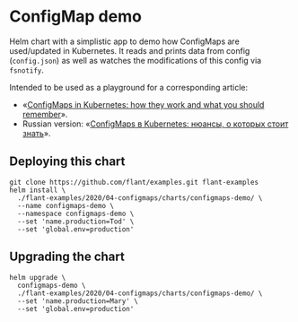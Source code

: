 # ConfigMap demo

Helm chart with a simplistic app to demo how ConfigMaps are used/updated
in Kubernetes. It reads and prints data from config (`config.json`) as
well as watches the modifications of this config via `fsnotify`.

Intended to be used as a playground for a corresponding article:
* «[ConfigMaps in Kubernetes: how they work and what you should remember](https://blog.flant.com/configmaps-in-kubernetes-how-they-work-and-what-you-should-remember/)».
* Russian version: «[ConfigMaps в Kubernetes: нюансы, о которых стоит знать](https://habr.com/ru/company/flant/blog/498970/)».

## Deploying this chart

```shell
git clone https://github.com/flant/examples.git flant-examples
helm install \
  ./flant-examples/2020/04-configmaps/charts/configmaps-demo/ \
  --name configmaps-demo \
  --namespace configmaps-demo \
  --set 'name.production=Tod' \
  --set 'global.env=production'
```

## Upgrading the chart

```shell
helm upgrade \
  configmaps-demo \
  ./flant-examples/2020/04-configmaps/charts/configmaps-demo/ \
  --set 'name.production=Mary' \
  --set 'global.env=production'
```
